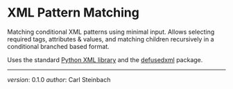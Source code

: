 # XML Pattern Matching

Matching conditional XML patterns using minimal input. 
Allows selecting required tags, attributes & values, and matching children recursively in a conditional 
branched based format.


Uses the standard [Python XML library](https://docs.python.org/3/library/xml.html#module-xml) 
and the [defusedxml](https://pypi.org/project/defusedxml/) package.

---

_version_: 0.1.0
_author_: Carl Steinbach
